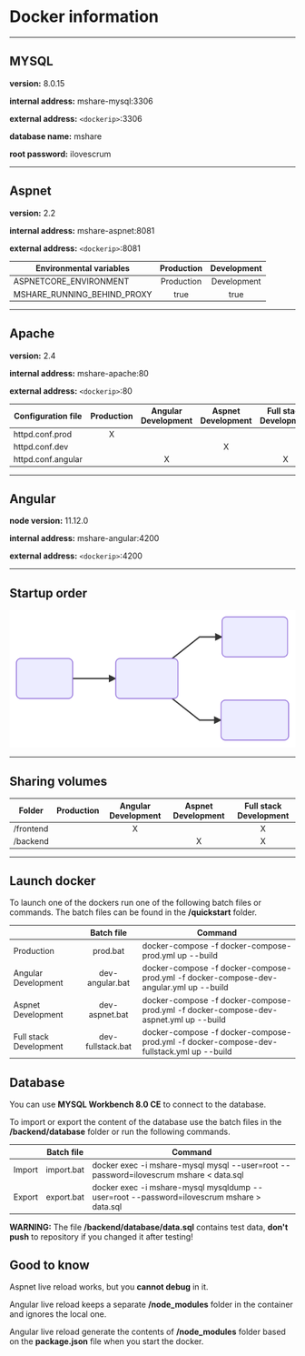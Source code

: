 # Docker information

---

## MYSQL
**version:** 8.0.15

**internal address:**  mshare-mysql:3306

**external address:** `<dockerip>`:3306

**database name:**  mshare

**root password:**  ilovescrum

---

## Aspnet
**version:**  2.2

**internal address:**  mshare-aspnet:8081

**external address:**  `<dockerip>`:8081

| Environmental variables     | Production | Development |
| --------------------------- |:----------:|:-----------:|
| ASPNETCORE_ENVIRONMENT      | Production |Development  |
| MSHARE_RUNNING_BEHIND_PROXY | true       |true         |

---

## Apache
**version:**  2.4

**internal address:**  mshare-apache:80

**external address:** `<dockerip>`:80

| Configuration file | Production | Angular Development | Aspnet Development | Full stack Development |
| ------------------ |:----------:|:-------------------:|:------------------:|:----------------------:|
| httpd.conf.prod    | X          |                     |                    |                        |
| httpd.conf.dev     |            |                     | X                  |                        |
| httpd.conf.angular |            | X                   |                    | X                      |

---

## Angular
**node version:** 11.12.0

**internal address:** mshare-angular:4200

**external address:** `<dockerip>`:4200

---

## Startup order
![Docker-order](docs/docker-order.svg?raw=true)

---
## Sharing volumes

| Folder    | Production | Angular Development | Aspnet Development | Full stack Development |
| --------- |:----------:|:-------------------:|:------------------:|:----------------------:|
| /frontend |            | X                   |                    | X                      |
| /backend  |            |                     | X                  | X                      |

---

## Launch docker

To launch one of the dockers run one of the following batch files or commands.
The batch files can be found in the **/quickstart** folder.

|                        | Batch file       | Command                                                                                  |
| ---------------------- |:----------------:|------------------------------------------------------------------------------------------|
| Production             | prod.bat         | docker-compose -f docker-compose-prod.yml up --build                                     |
| Angular Development    | dev-angular.bat  | docker-compose -f docker-compose-prod.yml -f docker-compose-dev-angular.yml up --build   |
| Aspnet Development     | dev-aspnet.bat   | docker-compose -f docker-compose-prod.yml -f docker-compose-dev-aspnet.yml up --build    |
| Full stack Development | dev-fullstack.bat| docker-compose -f docker-compose-prod.yml -f docker-compose-dev-fullstack.yml up --build |

## Database
You can use **MYSQL Workbench 8.0 CE** to connect to the database.

To import or export the content of the database use the batch files in the **/backend/database** folder or
run the following commands.

|        | Batch file | Command                                                                                   |
| ------ |:----------:|------------------------------------------------------------------------------------------ |
| Import | import.bat | docker exec -i mshare-mysql mysql --user=root --password=ilovescrum mshare < data.sql     |
| Export | export.bat | docker exec -i mshare-mysql mysqldump --user=root --password=ilovescrum mshare > data.sql |

**WARNING:** The file **/backend/database/data.sql** contains test data, **don't push** to repository if you changed it after testing!

## Good to know
Aspnet live reload works, but you **cannot debug** in it.

Angular live reload keeps a separate **/node_modules** folder in the container and ignores the local one.

Angular live reload generate the contents of **/node_modules** folder based on the **package.json** file when you start the docker.
